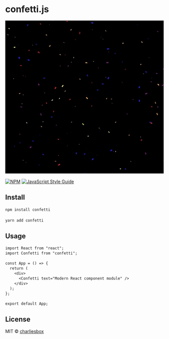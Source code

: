 # confetti.js

![Demo Animation](./confetti-demo.gif?raw=true)

> 

[![NPM](https://img.shields.io/npm/v/confetti.svg)](https://www.npmjs.com/package/confetti) [![JavaScript Style Guide](https://img.shields.io/badge/code_style-standard-brightgreen.svg)](https://standardjs.com)

## Install

```bash
npm install confetti

yarn add confetti
```

## Usage

```tsx
import React from "react";
import Confetti from "confetti";

const App = () => {
  return (
    <div>
      <Confetti text="Modern React component module" />
    </div>
  );
};

export default App;
```

## License

MIT © [charliesbox](https://github.com/charliesbox)
